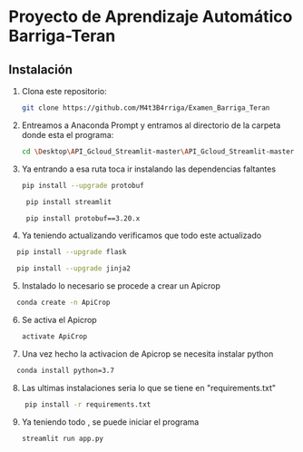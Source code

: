 # Proyecto de Aprendizaje Automático Barriga-Teran 

## Instalación 
1. Clona este repositorio:
    ```sh
    git clone https://github.com/M4t3B4rriga/Examen_Barriga_Teran
    ```
2. Entreamos a Anaconda Prompt y entramos al directorio de la carpeta donde esta el programa:
    ```sh
    cd \Desktop\API_Gcloud_Streamlit-master\API_Gcloud_Streamlit-master
    ```
3. Ya entrando a esa ruta toca ir instalando las dependencias faltantes
    ```sh
    pip install --upgrade protobuf
    ```
   ```sh
    pip install streamlit
   ```
   ```sh
    pip install protobuf==3.20.x
   ```

4. Ya teniendo actualizando verificamos que todo este actualizado

 ```sh
   pip install --upgrade flask
   ```
 ```sh
   pip install --upgrade jinja2
   ```
5.  Instalado lo necesario se procede a crear un Apicrop
 ```sh
   conda create -n ApiCrop
   ```
6. Se activa el Apicrop
    ```sh
   activate ApiCrop
   ```
7. Una vez hecho la activacion de Apicrop se necesita instalar python
  ```sh
    conda install python=3.7
   ```
8. Las ultimas instalaciones seria lo que se tiene en "requirements.txt"
 ```sh
     pip install -r requirements.txt
   ```
9. Ya teniendo todo , se puede iniciar el programa
     ```sh
   streamlit run app.py
      ```
